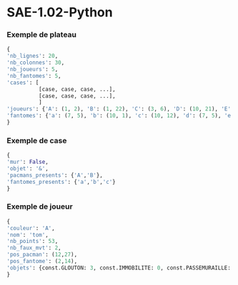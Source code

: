 # SAE-1.02-Python

### Exemple de plateau
```python
{
'nb_lignes': 20,
'nb_colonnes': 30, 
'nb_joueurs': 5, 
'nb_fantomes': 5, 
'cases': [
          [case, case, case, ...],
          [case, case, case, ...],
          ]
'joueurs': {'A': (1, 2), 'B': (1, 22), 'C': (3, 6), 'D': (10, 21), 'E': (16, 1)},
'fantomes': {'a': (7, 5), 'b': (10, 1), 'c': (10, 12), 'd': (7, 5), 'e': (3, 6)}
}
```

### Exemple de case
```python
{
'mur': False,
'objet': '&',
'pacmans_presents': {'A','B'},
'fantomes_presents': {'a','b','c'}
}
```

### Exemple de joueur
```python
{
'couleur': 'A',
'nom': 'tom',
'nb_points': 53, 
'nb_faux_mvt': 2,  
'pos_pacman': (12,27), 
'pos_fantome': (2,14), 
'objets': {const.GLOUTON: 3, const.IMMOBILITE: 0, const.PASSEMURAILLE: 1}
}
```
